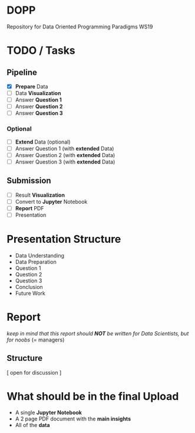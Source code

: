# DOPP
Repository for Data Oriented Programming Paradigms WS19

# TODO / Tasks
## Pipeline
* [x] __Prepare__ Data
* [ ] Data __Visualization__
* [ ] Answer __Question 1__ 
* [ ] Answer __Question 2__ 
* [ ] Answer __Question 3__ 
### Optional
* [ ] __Extend__ Data (optional)
* [ ] Answer Question 1 (with __extended__ Data)
* [ ] Answer Question 2 (with __extended__ Data)
* [ ] Answer Question 3 (with __extended__ Data)
## Submission
* [ ] Result __Visualization__
* [ ] Convert to __Jupyter__ Notebook
* [ ] __Report__ PDF
* [ ] Presentation

# Presentation Structure
* Data Understanding
* Data Preparation
* Question 1
* Question 2
* Question 3
* Conclusion
* Future Work

# Report
_keep in mind that this report should __NOT__ be written for Data Scientists, but for noobs_ (= managers)
## Structure
[ open for discussion ]

# What should be in the final Upload
* A single __Jupyter Notebook__
* A 2 page PDF document with the __main insights__
* All of the __data__